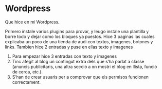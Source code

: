 # Wordpress

Que hice en mi Wordpress.

Primero instale varios plugins para provar, y leugo instale una plantilla y borre todo y dejar como los bloques ya puestos.
Hice 3 paginas las cuales explicaba un poco de una tienda de audi con textos, imagenes, botones y links.
Tambien hice 2 entradas y puse en ellas texto y imagenes



1. Para empezar hice 3 entradas con texto y imagenes
2. Tinc afegit al blog un contingut extra dels que s’ha parlat a classe (anuncis publicitaris, una altra secció a on mostri el blog en llista, funció de cerca, etc.).
3. S’han de crear usuaris per a comprovar que els permisos funcionen correctament.
